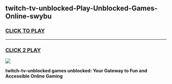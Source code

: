 
## twitch-tv-unblocked-Play-Unblocked-Games-Online-swybu
<h3>
<a href="https://premium76.site?title=twitch-tv-unblocked&ref=25A">CLICK TO PLAY</a></h3>
<hr>

<h3>
<a href="https://premium76.site?title=twitch-tv-unblocked&ref=25A">CLICK 2 PLAY</a>
  
</h3>

<a href="https://premium76.site?title=twitch-tv-unblocked&ref=25A"><img src="https://clearcache.store/games.png"></a>


**twitch-tv-unblocked games unblocked: Your Gateway to Fun and Accessible Online Gaming**
